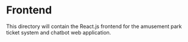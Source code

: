 # Frontend

This directory will contain the React.js frontend for the amusement park ticket system and chatbot web application.